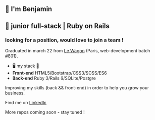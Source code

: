 ## 🤝 I'm Benjamin
## 🌱 junior full-stack | Ruby on Rails 
### looking for a position, would love to join a team !

Graduated in march 22 from [Le Wagon](https://www.lewagon.com/fr/web-development-course/full-time) (Paris, web-development batch #801).

- 🖥️ my stack 🔧
- **Front-end**   HTML5/Bootstrap/CSS3/SCSS/ES6 
- **Back-end**    Ruby 3/Rails 6/SQLite/Postgre

Improving my skills (back && front-end) in order to help you grow your business. 

Find me on [LinkedIn](https://www.linkedin.com/in/benjamin-salloum/) 

More repos coming soon - stay tuned ! 



